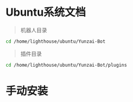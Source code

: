 # Ubuntu系统文档
>机器人目录
```sh
cd /home/lighthouse/ubuntu/Yunzai-Bot
```
>插件目录
```sh
cd /home/lighthouse/ubuntu/Yunzai-Bot/plugins
```
# 手动安装
